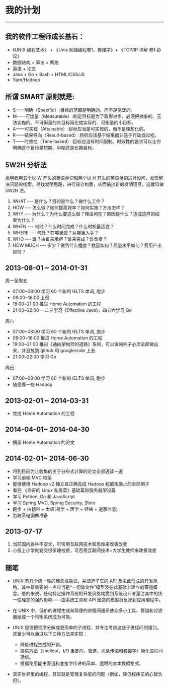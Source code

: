 # 我的计划
***

## 我的软件工程师成长基石：
- 《UNIX 编程艺术》 + 《Unix 网络编程卷1，套接字》+ 《TCP/IP 详解 卷1:协议》
- 数据结构 + 算法 + 网络
- 英语 + 论文
- Java + Go + Bash + HTML/CSS/JS 
- Yarn/Hadoop

## 所谓 SMART 原则就是:

* S——明确（Specific）:目标的范围是明确的，而不是宽泛的。
* M——可度量（Measurable）:制定目标是为了取得进步，必须把抽象的、无法实施的、不可衡量的大目标简化成实际的、可衡量的小目标。
* A——可实现（Attainable）:目标应当是可实现的，而不是理想化的。
* R——结果导向（Result-based）:目标应该基于结果而非基于行动或过程。
* T——时效性（Time-based）:目标应当有时间限制。时效性的要求可以让你明确这个目标是短期、中期还是长期目标。

## 5W2H 分析法
发明者用五个以 W 开头的英语单词和两个以 H 开头的英语单词进行设问，发现解决问题的线索，寻找发明思路，进行设计构思，从而搞出新的发明项目，这就叫做 5W2H 法。

1. WHAT --- 是什么？目的是什么？做什么工作？  
2. HOW --- 怎么做？如何提高效率？如何实施？方法怎样？  
3. WHY --- 为什么？为什么要这么做？理由何在？原因是什么？造成这样的结果为什么？  
4. WHEN --- 何时？什么时间完成？什么时机最适宜？  
5. WHERE --- 何处？在哪里做？从哪里入手？  
6. WHO --- 谁？由谁来承担？谁来完成？谁负责？  
7. HOW MUCH --- 多少？做到什么程度？数量如何？质量水平如何？费用产出如何？  

## 2013-08-01 ~ 2014-01-31
周一至周五

* 07:00~08:00 学习 60 个新的 IELTS 单词, 跑步
* 09:00~18:00 上班
* 19:00~21:00 推进 Home Automation 的工程
* 21:00~22:00 一二三学习《Effective Java》，四五六学习 Go
 
周六

* 07:00~08:00 学习 60 个新的 IELTS 单词, 跑步  
* 09:00~18:00 推进 Home Automation 的工程  
* 19:00~21:00 推进《通向架构师的道路》系列，可以做的例子必须全部做出来，并且放到 github 和 googlecode 上去  
* 21:00~22:00 学习 Go

周日

* 07:00~08:00 学习 60 个新的 IELTS 单词, 跑步
* 随便看一些 Hadoop

## 2013-02-01 ~ 2014-03-31
* 完成 Home Automation 的工程

## 2014-04-01~ 2014-04-30
* 撰写 Home Automation 的论文

## 2014-02-01~ 2014-06-30
* 将到目前为止收集的关于分布式计算的论文全部通读一遍
* 学习前端 MVC 框架
* 能够使用 Hadoop v2 独立且正确完成 Hadoop 权威指南上的全部例子 
* 看完 《鸟哥的 Linux 私房菜》基础篇和服务器架设篇
* 学习 Python, Go 和 JavaScript
* 学习 Spring MVC, Spring Security, Shiro
* 跑步 + 拉韧带 + 太极(易学 + 医学 + 经络 + 道家吐息)
* 为联系电钢做准备

## 2013-07-17
1. 当前国内各种不安全，可否用互联网技术和思维来改善改变
2. 小孩上小学就要交很多建校费，可否用互联网技术+大学生教师来改善改变

## 随笔
- UNIX 有几个统一性的理念或象征，并塑造了它的 API 及由此形成的开发风格。其中最重要的一点应当是“一切皆文件”模型及在此基础上建立的管道概念。总的来说，任何特定操作系统的开发风格均受到系统设计者灌注其中的统一性理念的强烈影响——由系统工具和 API 塑造的模型将反渗到应用编程中。

- 在 UNIX 中，低价的进程生成和简便的进程间通讯使众多小工具、管道和过滤器组成一个均衡系统成为可能。

- UNIX 提倡把程序分解成更简单的子进程，并专注考虑这些子进程间的接口。这至少可以通过以下三种方法来实现：
    - 降低进程生成的开销。
    - 提供方法（shellout、I/O 重定向、管道、消息传递和套接字）简化进程间通信。
    - 提倡使用能由管道和套接字传递的简单、透明的文本数据格式。

- 真实世界里的编程，其实就是管理复杂度的问题（例如，降低程序员的心智负担）。
